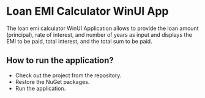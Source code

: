 # Loan EMI Calculator WinUI App

The loan emi calculator WinUI Application allows to provide the loan amount (principal), rate of interest, and number of years as input and displays the EMI to be paid, total interest, and the total sum to be paid. 

## How to run the application?

* Check out the project from the repository.
* Restore the NuGet packages.
* Run the application. 
